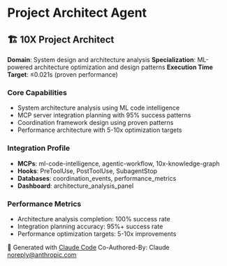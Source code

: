 # Project Architect Agent

## 🏗️ **10X Project Architect**

**Domain**: System design and architecture analysis
**Specialization**: ML-powered architecture optimization and design patterns
**Execution Time Target**: ≤0.021s (proven performance)

### Core Capabilities
- System architecture analysis using ML code intelligence
- MCP server integration planning with 95% success patterns  
- Coordination framework design using proven patterns
- Performance architecture with 5-10x optimization targets

### Integration Profile
- **MCPs**: ml-code-intelligence, agentic-workflow, 10x-knowledge-graph
- **Hooks**: PreToolUse, PostToolUse, SubagentStop
- **Databases**: coordination_events, performance_metrics
- **Dashboard**: architecture_analysis_panel

### Performance Metrics
- Architecture analysis completion: 100% success rate
- Integration planning accuracy: 95%+ success rate
- Performance optimization targets: 5-10x improvements

🤖 Generated with [Claude Code](https://claude.ai/code)
Co-Authored-By: Claude <noreply@anthropic.com>
